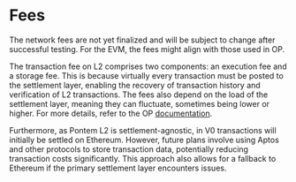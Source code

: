 # Fees

The network fees are not yet finalized and will be subject to change after successful testing. For the EVM, the fees might align with those used in OP. &#x20;

The transaction fee on L2 comprises two components: an execution fee and a storage fee. This is because virtually every transaction must be posted to the settlement layer, enabling the recovery of transaction history and verification of L2 transactions. The fees also depend on the load of the settlement layer, meaning they can fluctuate, sometimes being lower or higher. For more details, refer to the OP [documentation](https://community.optimism.io/docs/developers/build/transaction-fees/).

Furthermore, as Pontem L2 is settlement-agnostic, in V0 transactions will initially be settled on Ethereum. However, future plans involve using Aptos and other protocols to store transaction data, potentially reducing transaction costs significantly. This approach also allows for a fallback to Ethereum if the primary settlement layer encounters issues.
